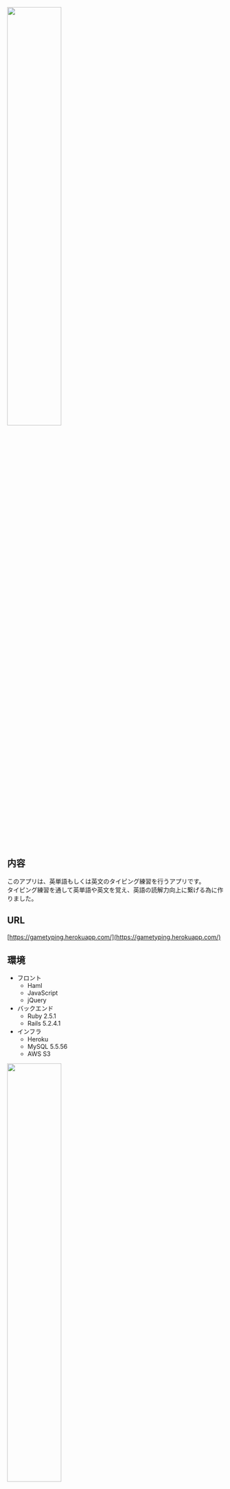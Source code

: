 <img src="https://user-images.githubusercontent.com/57985382/84869518-1bcbc980-b0b9-11ea-9e14-1ac69271f035.PNG" width="50%">

## 内容
このアプリは、英単語もしくは英文のタイピング練習を行うアプリです。<br>
タイピング練習を通して英単語や英文を覚え、英語の読解力向上に繋げる為に作りました。

## URL
[https://gametyping.herokuapp.com/](https://gametyping.herokuapp.com/)

## 環境

- フロント
  - Haml
  - JavaScript
  - jQuery
- バックエンド
  - Ruby 2.5.1
  - Rails 5.2.4.1
- インフラ
  - Heroku
  - MySQL 5.5.56
  - AWS S3
<img src="https://user-images.githubusercontent.com/57985382/84886947-10d06380-b0d0-11ea-9376-5b92633e1ea7.png" width="50%">

## 機能

- 非ログイン時
  - タイピングゲーム
  - ランキング表示
- ログイン時
  - タイピング履歴保存
  - ユーザー管理
  - タイピングする問題の登録、削除

## データベース構造

### usersテーブル

|Column|Type|Options|
|---|---|---|
|nickname |string |null: false|
|email    |string |null: true, unique: true|
|password |string |null: false|

### Association

- has_many: results
- has_many: qfiles

### qfilesテーブル

|Column|Type|Options|
|---|---|---|
|title    |string     |null: false|
|overview |text       ||
|src      |string     |null: false|
|category |integer    |null: false|
|user_id  |biginteger ||

### Association

- belongs_to: user
- has_many:   results

### resultsテーブル

|Column|Type|Options|
|---|---|---|
|user_id      |biginteger ||
|qfile_id     |biginteger ||
|correct_cnt  |integer    |null: false|
|wrong_cnt    |integer    |null: false|
|elapsed_time |decimal    |null: false|
|speed        |decimal    |null: false|

### Association

- belongs_to: user
- belongs_to: qfile
